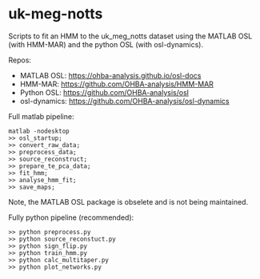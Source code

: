 # uk-meg-notts

Scripts to fit an HMM to the uk_meg_notts dataset using the MATLAB OSL (with HMM-MAR) and the python OSL (with osl-dynamics).

Repos:

- MATLAB OSL: https://ohba-analysis.github.io/osl-docs
- HMM-MAR: https://github.com/OHBA-analysis/HMM-MAR
- Python OSL: https://github.com/OHBA-analysis/osl
- osl-dynamics: https://github.com/OHBA-analysis/osl-dynamics

Full matlab pipeline:
```
matlab -nodesktop
>> osl_startup;
>> convert_raw_data;
>> preprocess_data;
>> source_reconstruct;
>> prepare_te_pca_data;
>> fit_hmm;
>> analyse_hmm_fit;
>> save_maps;
```
Note, the MATLAB OSL package is obselete and is not being maintained.

Fully python pipeline (recommended):
```
>> python preprocess.py
>> python source_reconstuct.py
>> python sign_flip.py
>> python train_hmm.py
>> python calc_multitaper.py
>> python plot_networks.py
```
